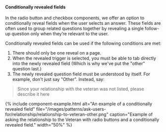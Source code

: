 #### Conditionally revealed fields

In the radio button and checkbox components, we offer an option to conditionally reveal fields when the user selects an answer. These fields are often used to group related questions together by revealing a single follow-up question only when they’re relevant to the user.

Conditionally revealed fields can be used if the following conditions are met:

1. There should only be one reveal on a page.
2. When the revealed trigger is selected, you must be able to tab directly into the newly revealed field (Which is why we've put the "other" question last.)
3. The newly revealed question field must be understood by itself.  For example, don't just say "Other". Instead, say:

> Since your relationship with the veteran was not listed, please describe it here

{% include component-example.html alt="An example of a conditionally revealed field" file="/images/patterns/ask-users-for/relationship/relationship-to-veteran-other.png" caption="Example of asking the relationship to the Veteran with radio buttons and a conditionally revealed field." width="50%" %}
